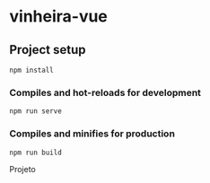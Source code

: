 # vinheira-vue

## Project setup
```
npm install
```

### Compiles and hot-reloads for development
```
npm run serve
```

### Compiles and minifies for production
```
npm run build
```

<a hrfe="https://eloquent-banach-340ca1.netlify.app/">Projeto</a>
